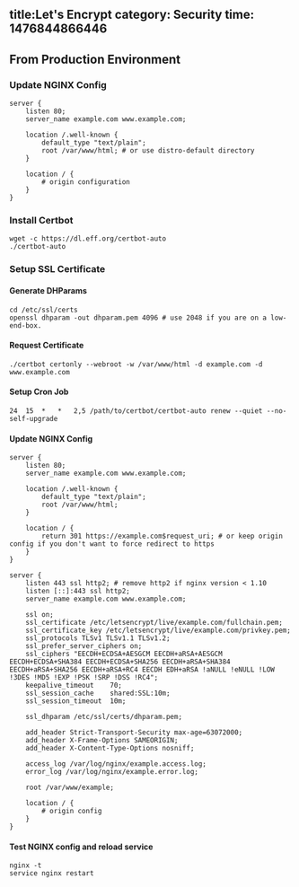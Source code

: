 title:Let's Encrypt 
category: Security
time: 1476844866446
---

## From Production Environment

### Update NGINX Config

```
server {
	listen 80;
	server_name example.com www.example.com;

	location /.well-known {
		default_type "text/plain";
		root /var/www/html; # or use distro-default directory
	}

	location / {
		# origin configuration
	}
}
```

### Install Certbot

```
wget -c https://dl.eff.org/certbot-auto
./certbot-auto
```

### Setup SSL Certificate

#### Generate DHParams

```
cd /etc/ssl/certs
openssl dhparam -out dhparam.pem 4096 # use 2048 if you are on a low-end-box.
```

#### Request Certificate

```
./certbot certonly --webroot -w /var/www/html -d example.com -d www.example.com
```

#### Setup Cron Job

```
24	15	*	*	2,5	/path/to/certbot/certbot-auto renew --quiet --no-self-upgrade
```

#### Update NGINX Config

```
server {
	listen 80;
	server_name example.com www.example.com;

	location /.well-known {
		default_type "text/plain";
		root /var/www/html;
	}

	location / {
		return 301 https://example.com$request_uri; # or keep origin config if you don't want to force redirect to https
	}
}

server {
	listen 443 ssl http2; # remove http2 if nginx version < 1.10 
	listen [::]:443 ssl http2;
	server_name example.com www.example.com;

	ssl on;
	ssl_certificate /etc/letsencrypt/live/example.com/fullchain.pem;
	ssl_certificate_key /etc/letsencrypt/live/example.com/privkey.pem;
	ssl_protocols TLSv1 TLSv1.1 TLSv1.2;
	ssl_prefer_server_ciphers on;
	ssl_ciphers "EECDH+ECDSA+AESGCM EECDH+aRSA+AESGCM EECDH+ECDSA+SHA384 EECDH+ECDSA+SHA256 EECDH+aRSA+SHA384 EECDH+aRSA+SHA256 EECDH+aRSA+RC4 EECDH EDH+aRSA !aNULL !eNULL !LOW !3DES !MD5 !EXP !PSK !SRP !DSS !RC4";
	keepalive_timeout    70;
	ssl_session_cache    shared:SSL:10m;
	ssl_session_timeout  10m;

	ssl_dhparam /etc/ssl/certs/dhparam.pem;

	add_header Strict-Transport-Security max-age=63072000;
	add_header X-Frame-Options SAMEORIGIN;
	add_header X-Content-Type-Options nosniff;

    access_log /var/log/nginx/example.access.log;
	error_log /var/log/nginx/example.error.log;

	root /var/www/example;

	location / {
		# origin config
	}
}
```

#### Test NGINX config and reload service

```
nginx -t
service nginx restart
```


